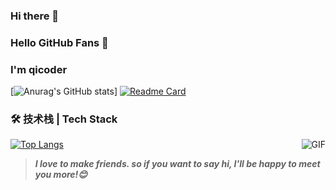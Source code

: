 ### Hi there 👋
### Hello GitHub Fans 👋
### I'm qicoder
[![Anurag's GitHub stats](https://github-readme-stats.vercel.app/api?username=qhf1999&show_icons=true&theme=radical)]
[![Readme Card](https://github-readme-stats.vercel.app/api/pin/?username=qhf1999&repo=github-readme-stats)](https://github.com/anuraghazra/github-readme-stats)
### 🛠 技术栈 | Tech Stack
[![Top Langs](https://github-readme-stats.vercel.app/api/top-langs/?username=qhf1999)](https://github.com/anuraghazra/github-readme-stats)
<img align="right" alt="GIF" src="https://raw.githubusercontent.com/JoeyBling/JoeyBling/master/pic/pusheencode.gif" />

> ***I love to make friends. so if you want to say hi, I'll be happy to meet you more!😊***

<!--
**qhf1999/qhf1999** is a ✨ _special_ ✨ repository because its `README.md` (this file) appears on your GitHub profile.

Here are some ideas to get you started:

- 🔭 I’m currently working on ...
- 🌱 I’m currently learning ...
- 👯 I’m looking to collaborate on ...
- 🤔 I’m looking for help with ...
- 💬 Ask me about ...
- 📫 How to reach me: ...
- 😄 Pronouns: ...
- ⚡ Fun fact: ...
-->
